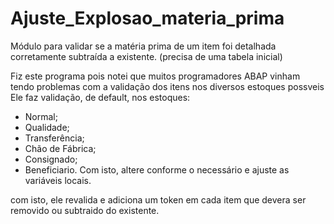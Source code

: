# Ajuste_Explosao_materia_prima
Módulo para validar se a matéria prima de um item foi detalhada corretamente subtraída a existente. (precisa de uma tabela inicial)

Fiz este programa pois notei que muitos programadores ABAP vinham tendo problemas com a validação dos itens nos diversos estoques possveis
Ele faz validação, de default, nos estoques:
  - Normal;
  - Qualidade;
  - Transferência;
  - Chão de Fábrica;
  - Consignado;
  - Beneficiario.
  Com isto, altere conforme o necessário e ajuste as variáveis locais.
  
  com isto, ele revalida e adiciona um token em cada item que devera ser removido ou subtraido do existente.
 

